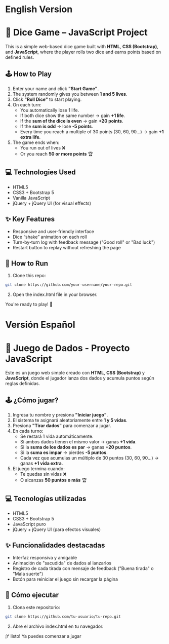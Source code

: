 # English Version
# 🎲 Dice Game – JavaScript Project

This is a simple web-based dice game built with **HTML**, **CSS (Bootstrap)**, and **JavaScript**, where the player rolls two dice and earns points based on defined rules.

## 🕹️ How to Play

1. Enter your name and click **"Start Game"**.
2. The system randomly gives you between **1 and 5 lives**.
3. Click **"Roll Dice"** to start playing.
4. On each turn:
   - You automatically lose 1 life.
   - If both dice show the same number → gain **+1 life**.
   - If the **sum of the dice is even** → gain **+20 points**.
   - If the **sum is odd** → lose **-5 points**.
   - Every time you reach a multiple of 30 points (30, 60, 90...) → gain **+1 extra life**.
5. The game ends when:
   - You run out of lives ❌
   - Or you reach **50 or more points** 🏆

## 💻 Technologies Used

- HTML5
- CSS3 + Bootstrap 5
- Vanilla JavaScript
- jQuery + jQuery UI (for visual effects)

## ✨ Key Features

- Responsive and user-friendly interface
- Dice “shake” animation on each roll
- Turn-by-turn log with feedback message ("Good roll" or "Bad luck")
- Restart button to replay without refreshing the page

## 🚀 How to Run

1. Clone this repo:

```bash
git clone https://github.com/your-username/your-repo.git
```

2. Open the index.html file in your browser.

You're ready to play! 🎲

#
#
# Versión Español
# 🎲 Juego de Dados - Proyecto JavaScript

Este es un juego web simple creado con **HTML**, **CSS (Bootstrap)** y **JavaScript**, donde el jugador lanza dos dados y acumula puntos según reglas definidas.

## 🕹️ ¿Cómo jugar?

1. Ingresa tu nombre y presiona **"Iniciar juego"**.
2. El sistema te asignará aleatoriamente entre **1 y 5 vidas**.
3. Presiona **"Tirar dados"** para comenzar a jugar.
4. En cada turno:
   - Se restará 1 vida automáticamente.
   - Si ambos dados tienen el mismo valor → ganas **+1 vida**.
   - Si la **suma de los dados es par** → ganas **+20 puntos**.
   - Si la **suma es impar** → pierdes **-5 puntos**.
   - Cada vez que acumulas un múltiplo de 30 puntos (30, 60, 90...) → ganas **+1 vida extra**.
5. El juego termina cuando:
   - Te quedas sin vidas ❌
   - O alcanzas **50 puntos o más** 🏆

## 💻 Tecnologías utilizadas

- HTML5
- CSS3 + Bootstrap 5
- JavaScript puro
- jQuery + jQuery UI (para efectos visuales)

## ✨ Funcionalidades destacadas

- Interfaz responsiva y amigable
- Animación de "sacudida" de dados al lanzarlos
- Registro de cada tirada con mensaje de feedback ("Buena tirada" o "Mala suerte")
- Botón para reiniciar el juego sin recargar la página

## 🚀 Cómo ejecutar

1. Clona este repositorio:

```bash
git clone https://github.com/tu-usuario/tu-repo.git
```

2. Abre el archivo index.html en tu navegador.

¡Y listo! Ya puedes comenzar a jugar 

#
#


